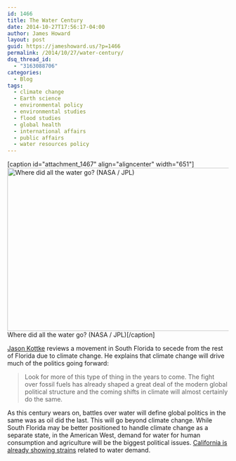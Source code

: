 ```yaml
---
id: 1466
title: The Water Century
date: 2014-10-27T17:56:17-04:00
author: James Howard
layout: post
guid: https://jameshoward.us/?p=1466
permalink: /2014/10/27/water-century/
dsq_thread_id:
  - "3163088706"
categories:
  - Blog
tags:
  - climate change
  - Earth science
  - environmental policy
  - environmental studies
  - flood studies
  - global health
  - international affairs
  - public affairs
  - water resources policy
---
```

[caption id="attachment_1467" align="aligncenter" width="651"]<a href="https://jameshoward.us/wp-content/uploads/2014/10/calif-drought.jpg"><img src="https://jameshoward.us/wp-content/uploads/2014/10/calif-drought.jpg" alt="Where did all the water go? (NASA / JPL)" width="651" height="372" class="size-full wp-image-1467" /></a> Where did all the water go? (NASA / JPL)[/caption]

<a href="http://kottke.org/14/10/miami-the-51st-us-state">Jason Kottke</a> reviews a movement in South Florida to secede from the rest of Florida due to climate change.  He explains that climate change will drive much of the politics going forward:

<blockquote>
  Look for more of this type of thing in the years to come. The fight over fossil fuels has already shaped a great deal of the modern global political structure and the coming shifts in climate will almost certainly do the same.
</blockquote>

As this century wears on, battles over water will define global politics in the same was as oil did the last.  This will go beyond climate change.  While South Florida may be better positioned to handle climate change as a separate state, in the American West, demand for water for human consumption and agriculture will be the biggest political issues.  <a href="http://www.nbclosangeles.com/news/california/NASA-GRACE-Satellite-California-Drought-Images-278013292.html">California is already showing strains</a> related to water demand.
